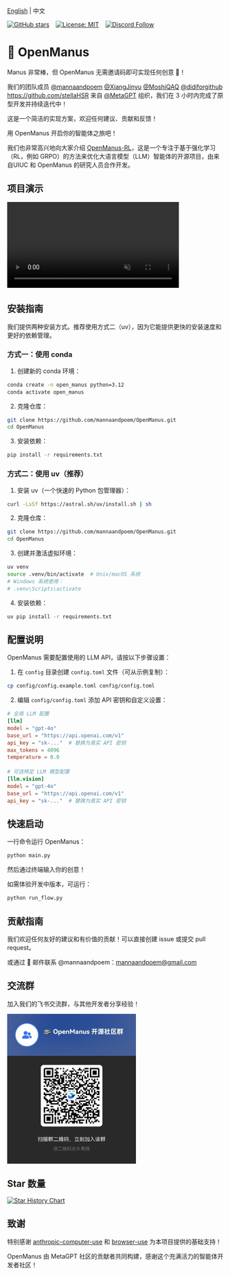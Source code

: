 [English](README.md) | 中文

[![GitHub stars](https://img.shields.io/github/stars/mannaandpoem/OpenManus?style=social)](https://github.com/mannaandpoem/OpenManus/stargazers)
&ensp;
[![License: MIT](https://img.shields.io/badge/License-MIT-yellow.svg)](https://opensource.org/licenses/MIT) &ensp;
[![Discord Follow](https://dcbadge.vercel.app/api/server/DYn29wFk9z?style=flat)](https://discord.gg/DYn29wFk9z)

# 👋 OpenManus

Manus 非常棒，但 OpenManus 无需邀请码即可实现任何创意 🛫！

我们的团队成员 [@mannaandpoem](https://github.com/mannaandpoem) [@XiangJinyu](https://github.com/XiangJinyu) [@MoshiQAQ](https://github.com/MoshiQAQ) [@didiforgithub](https://github.com/didiforgithub) https://github.com/stellaHSR 来自 [@MetaGPT](https://github.com/geekan/MetaGPT) 组织，我们在 3
小时内完成了原型开发并持续迭代中！

这是一个简洁的实现方案，欢迎任何建议、贡献和反馈！

用 OpenManus 开启你的智能体之旅吧！

我们也非常高兴地向大家介绍 [OpenManus-RL](https://github.com/OpenManus/OpenManus-RL)，这是一个专注于基于强化学习（RL，例如 GRPO）的方法来优化大语言模型（LLM）智能体的开源项目，由来自UIUC 和 OpenManus 的研究人员合作开发。

## 项目演示

<video src="https://www.bilibili.com/video/BV1UyZSYuEmK/?vd_source=555d4d06d76dfcceeb83a9e9c3717834" controls="controls" muted="muted" class="d-block rounded-bottom-2 border-top width-fit" style="max-height:640px; min-height: 200px"></video>

## 安装指南

我们提供两种安装方式。推荐使用方式二（uv），因为它能提供更快的安装速度和更好的依赖管理。

### 方式一：使用 conda

1. 创建新的 conda 环境：

```bash
conda create -n open_manus python=3.12
conda activate open_manus
```

2. 克隆仓库：

```bash
git clone https://github.com/mannaandpoem/OpenManus.git
cd OpenManus
```

3. 安装依赖：

```bash
pip install -r requirements.txt
```

### 方式二：使用 uv（推荐）

1. 安装 uv（一个快速的 Python 包管理器）：

```bash
curl -LsSf https://astral.sh/uv/install.sh | sh
```

2. 克隆仓库：

```bash
git clone https://github.com/mannaandpoem/OpenManus.git
cd OpenManus
```

3. 创建并激活虚拟环境：

```bash
uv venv
source .venv/bin/activate  # Unix/macOS 系统
# Windows 系统使用：
# .venv\Scripts\activate
```

4. 安装依赖：

```bash
uv pip install -r requirements.txt
```

## 配置说明

OpenManus 需要配置使用的 LLM API，请按以下步骤设置：

1. 在 `config` 目录创建 `config.toml` 文件（可从示例复制）：

```bash
cp config/config.example.toml config/config.toml
```

2. 编辑 `config/config.toml` 添加 API 密钥和自定义设置：

```toml
# 全局 LLM 配置
[llm]
model = "gpt-4o"
base_url = "https://api.openai.com/v1"
api_key = "sk-..."  # 替换为真实 API 密钥
max_tokens = 4096
temperature = 0.0

# 可选特定 LLM 模型配置
[llm.vision]
model = "gpt-4o"
base_url = "https://api.openai.com/v1"
api_key = "sk-..."  # 替换为真实 API 密钥
```

## 快速启动

一行命令运行 OpenManus：

```bash
python main.py
```

然后通过终端输入你的创意！

如需体验开发中版本，可运行：

```bash
python run_flow.py
```

## 贡献指南

我们欢迎任何友好的建议和有价值的贡献！可以直接创建 issue 或提交 pull request。

或通过 📧 邮件联系 @mannaandpoem：mannaandpoem@gmail.com

## 交流群

加入我们的飞书交流群，与其他开发者分享经验！

<div align="center" style="display: flex; gap: 20px;">
    <img src="assets/community_group.jpg" alt="OpenManus 交流群" width="300" />
</div>

## Star 数量

[![Star History Chart](https://api.star-history.com/svg?repos=mannaandpoem/OpenManus&type=Date)](https://star-history.com/#mannaandpoem/OpenManus&Date)

## 致谢

特别感谢 [anthropic-computer-use](https://github.com/anthropics/anthropic-quickstarts/tree/main/computer-use-demo)
和 [browser-use](https://github.com/browser-use/browser-use) 为本项目提供的基础支持！

OpenManus 由 MetaGPT 社区的贡献者共同构建，感谢这个充满活力的智能体开发者社区！
